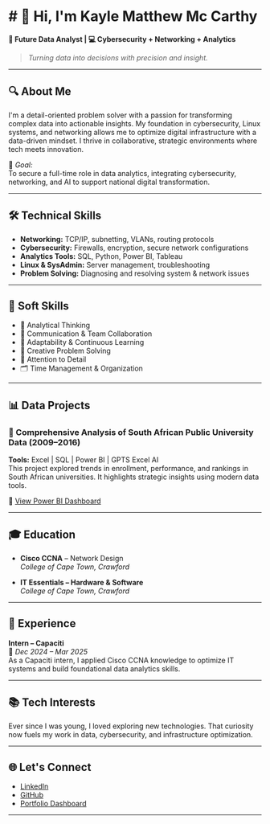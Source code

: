 # # 👋 Hi, I'm Kayle Matthew Mc Carthy

**🎯 Future Data Analyst | 💻 Cybersecurity + Networking + Analytics**

> *Turning data into decisions with precision and insight.*

---

## 🔍 About Me

I'm a detail-oriented problem solver with a passion for transforming complex data into actionable insights. My foundation in cybersecurity, Linux systems, and networking allows me to optimize digital infrastructure with a data-driven mindset. I thrive in collaborative, strategic environments where tech meets innovation.

💼 *Goal:*  
To secure a full-time role in data analytics, integrating cybersecurity, networking, and AI to support national digital transformation.

---

## 🛠️ Technical Skills

- **Networking:** TCP/IP, subnetting, VLANs, routing protocols  
- **Cybersecurity:** Firewalls, encryption, secure network configurations  
- **Analytics Tools:** SQL, Python, Power BI, Tableau  
- **Linux & SysAdmin:** Server management, troubleshooting  
- **Problem Solving:** Diagnosing and resolving system & network issues  

---

## 🤝 Soft Skills

- 🔎 Analytical Thinking  
- 💬 Communication & Team Collaboration  
- 🔄 Adaptability & Continuous Learning  
- 🧠 Creative Problem Solving  
- 🎯 Attention to Detail  
- 🗂️ Time Management & Organization  

---

## 📊 Data Projects

### 📌 Comprehensive Analysis of South African Public University Data (2009–2016)

**Tools:** Excel | SQL | Power BI | GPTS Excel AI  
This project explored trends in enrollment, performance, and rankings in South African universities. It highlights strategic insights using modern data tools.

🔗 [View Power BI Dashboard](https://app.powerbi.com/groups/me/reports/ee48315a-09bb-4e81-a078-b1a83d131460/5782ea4d21394c788b14?experience=power-bi)

---

## 🎓 Education

- **Cisco CCNA** – Network Design  
  *College of Cape Town, Crawford*

- **IT Essentials – Hardware & Software**  
  *College of Cape Town, Crawford*

---

## 🧪 Experience

**Intern – Capaciti**  
📅 *Dec 2024 – Mar 2025*  
As a Capaciti intern, I applied Cisco CCNA knowledge to optimize IT systems and build foundational data analytics skills.

---

## 📚 Tech Interests

Ever since I was young, I loved exploring new technologies. That curiosity now fuels my work in data, cybersecurity, and infrastructure optimization.

---

## 🌐 Let's Connect

- [LinkedIn](https://linkedin.com/in/YOUR-LINK-HERE)  
- [GitHub](https://github.com/YOUR-USERNAME)  
- [Portfolio Dashboard](https://app.powerbi.com/groups/me/reports/ee48315a-09bb-4e81-a078-b1a83d131460/5782ea4d21394c788b14?experience=power-bi)

---
